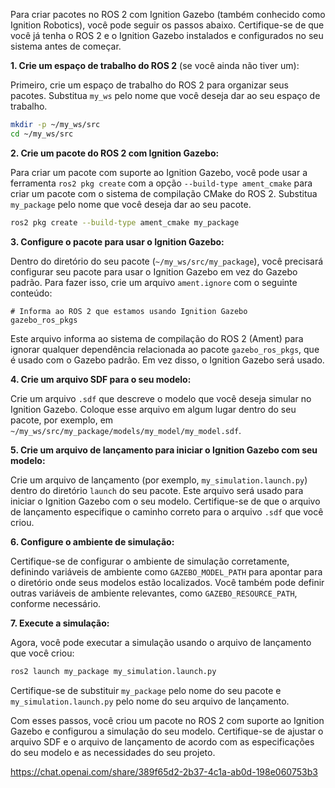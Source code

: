 Para criar pacotes no ROS 2 com Ignition Gazebo (também conhecido como Ignition Robotics), você pode seguir os passos abaixo. Certifique-se de que você já tenha o ROS 2 e o Ignition Gazebo instalados e configurados no seu sistema antes de começar.

**1. Crie um espaço de trabalho do ROS 2** (se você ainda não tiver um):

Primeiro, crie um espaço de trabalho do ROS 2 para organizar seus pacotes. Substitua `my_ws` pelo nome que você deseja dar ao seu espaço de trabalho.

```bash
mkdir -p ~/my_ws/src
cd ~/my_ws/src
```

**2. Crie um pacote do ROS 2 com Ignition Gazebo:**

Para criar um pacote com suporte ao Ignition Gazebo, você pode usar a ferramenta `ros2 pkg create` com a opção `--build-type ament_cmake` para criar um pacote com o sistema de compilação CMake do ROS 2. Substitua `my_package` pelo nome que você deseja dar ao seu pacote.

```bash
ros2 pkg create --build-type ament_cmake my_package
```

**3. Configure o pacote para usar o Ignition Gazebo:**

Dentro do diretório do seu pacote (`~/my_ws/src/my_package`), você precisará configurar seu pacote para usar o Ignition Gazebo em vez do Gazebo padrão. Para fazer isso, crie um arquivo `ament.ignore` com o seguinte conteúdo:

```plaintext
# Informa ao ROS 2 que estamos usando Ignition Gazebo
gazebo_ros_pkgs
```

Este arquivo informa ao sistema de compilação do ROS 2 (Ament) para ignorar qualquer dependência relacionada ao pacote `gazebo_ros_pkgs`, que é usado com o Gazebo padrão. Em vez disso, o Ignition Gazebo será usado.

**4. Crie um arquivo SDF para o seu modelo:**

Crie um arquivo `.sdf` que descreve o modelo que você deseja simular no Ignition Gazebo. Coloque esse arquivo em algum lugar dentro do seu pacote, por exemplo, em `~/my_ws/src/my_package/models/my_model/my_model.sdf`.

**5. Crie um arquivo de lançamento para iniciar o Ignition Gazebo com seu modelo:**

Crie um arquivo de lançamento (por exemplo, `my_simulation.launch.py`) dentro do diretório `launch` do seu pacote. Este arquivo será usado para iniciar o Ignition Gazebo com o seu modelo. Certifique-se de que o arquivo de lançamento especifique o caminho correto para o arquivo `.sdf` que você criou.

**6. Configure o ambiente de simulação:**

Certifique-se de configurar o ambiente de simulação corretamente, definindo variáveis de ambiente como `GAZEBO_MODEL_PATH` para apontar para o diretório onde seus modelos estão localizados. Você também pode definir outras variáveis de ambiente relevantes, como `GAZEBO_RESOURCE_PATH`, conforme necessário.

**7. Execute a simulação:**

Agora, você pode executar a simulação usando o arquivo de lançamento que você criou:

```bash
ros2 launch my_package my_simulation.launch.py
```

Certifique-se de substituir `my_package` pelo nome do seu pacote e `my_simulation.launch.py` pelo nome do seu arquivo de lançamento.

Com esses passos, você criou um pacote no ROS 2 com suporte ao Ignition Gazebo e configurou a simulação do seu modelo. Certifique-se de ajustar o arquivo SDF e o arquivo de lançamento de acordo com as especificações do seu modelo e as necessidades do seu projeto.





https://chat.openai.com/share/389f65d2-2b37-4c1a-ab0d-198e060753b3
